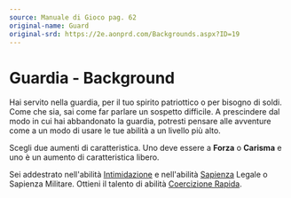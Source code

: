 ```yaml
---
source: Manuale di Gioco pag. 62
original-name: Guard
original-srd: https://2e.aonprd.com/Backgrounds.aspx?ID=19
---
```


# Guardia - Background

Hai servito nella guardia, per il tuo spirito patriottico o per bisogno di
soldi. Come che sia, sai come far parlare un sospetto difficile. A prescindere
dal modo in cui hai abbandonato la guardia, potresti pensare alle avventure come
a un modo di usare le tue abilità a un livello più alto.

Scegli due aumenti di caratteristica. Uno deve essere a **Forza** o **Carisma**
e uno è un aumento di caratteristica libero.

Sei addestrato nell'abilità [Intimidazione](/abilita/intimidazione) e
nell'abilità [Sapienza](/abilita/sapienza) Legale o Sapienza Militare. Ottieni
il talento di abilità [Coercizione Rapida](/talenti/coercizione-rapida).
